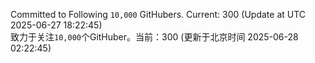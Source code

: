 Committed to Following `10,000` GitHubers. Current: <!-- FOLLOWING_COUNT -->300<!-- FOLLOWING_COUNT --> (Update at UTC <!-- LAST_UPDATED -->2025-06-27 18:22:45<!-- LAST_UPDATED -->)<br>
致力于关注`10,000`个GitHuber。当前：<!-- FOLLOWING_COUNT -->300<!-- FOLLOWING_COUNT --> (更新于北京时间 <!-- LAST_UPDATED_CST -->2025-06-28 02:22:45<!-- LAST_UPDATED_CST -->)

